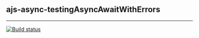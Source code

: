 ## ajs-async-testingAsyncAwaitWithErrors

---
[![Build status](https://ci.appveyor.com/api/projects/status/8xrhtsqla1cml54d?svg=true)](https://ci.appveyor.com/project/Liaksej/ajs-async-testincasyncawaitwitherrors)

